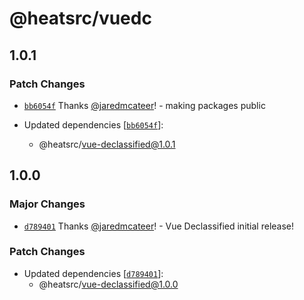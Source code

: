 # @heatsrc/vuedc

## 1.0.1

### Patch Changes

- [`bb6054f`](https://github.com/heatsrc/vue-declassified/commit/bb6054f7af0a21b2306b399982e38e2466bb9145) Thanks [@jaredmcateer](https://github.com/jaredmcateer)! - making packages public

- Updated dependencies [[`bb6054f`](https://github.com/heatsrc/vue-declassified/commit/bb6054f7af0a21b2306b399982e38e2466bb9145)]:
  - @heatsrc/vue-declassified@1.0.1

## 1.0.0

### Major Changes

- [`d789401`](https://github.com/heatsrc/vue-declassified/commit/d7894011395bb0f5d6c4bc7da243fe07a40fa055) Thanks [@jaredmcateer](https://github.com/jaredmcateer)! - Vue Declassified initial release!

### Patch Changes

- Updated dependencies [[`d789401`](https://github.com/heatsrc/vue-declassified/commit/d7894011395bb0f5d6c4bc7da243fe07a40fa055)]:
  - @heatsrc/vue-declassified@1.0.0
